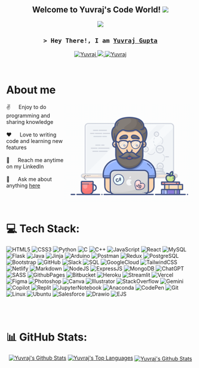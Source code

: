 <h2 align="center">
  Welcome to Yuvraj's Code World!
  <img src="https://media.giphy.com/media/hvRJCLFzcasrR4ia7z/giphy.gif" width="28">
</h2>

<p align="center">
  <a href="https://github.com/Yuvraj960"><img src="https://readme-typing-svg.herokuapp.com/?lines=Self%20Taught%20Programmer;Front%20End%20Developer;2%2B%20years%20of%20coding%20experience;Always%20learning%20new%20things&center=true&width=380&height=45"></a>
</p>

<h3 align="center">
        <samp>&gt; Hey There!, I am
                <b><a target="_blank" href="https://github.com/Yuvraj960">Yuvraj Gupta</a></b>
        </samp>
</h3>

<p align="center">
 <a href="https://www.linkedin.com/in/yuvraj-gupta-069967285/" target="_blank">
  <img src="https://img.shields.io/badge/LinkedIn-0077B5?style=for-the-badge&logo=linkedin&logoColor=white" alt="Yuvraj"/>
 </a>
 <a href="https://twitter.com/Yuvraj6596" target="_blank">
  <img src="https://img.shields.io/badge/Twitter-1DA1F2?style=for-the-badge&logo=twitter&logoColor=white" />
 </a>
 <a href="https://www.instagram.com/_code_curious_/" target="_blank">
  <img src="https://img.shields.io/badge/Instagram-fe4164?style=for-the-badge&logo=instagram&logoColor=white" alt="Yuvraj" />
 </a> 
</p>
<br />

# About me

<p>
 <img align="right" width="350" src="programmer.gif" alt="Coding gif" />

✌️ &emsp; Enjoy to do programming and sharing knowledge <br/><br/>
❤️ &emsp; Love to writing code and learning new features<br/><br/>
📧 &emsp; Reach me anytime on my LinkedIn<br/><br/>
💬 &emsp; Ask me about anything [here](https://github.com/Yuvraj960/Yuvraj960/issues)

</p>
<br/>
<br/>


# 💻 Tech Stack:

![HTML5](https://img.shields.io/badge/html5-%23E34F26.svg?style=for-the-badge&logo=html5&logoColor=white)
![CSS3](https://img.shields.io/badge/css3-%231572B6.svg?style=for-the-badge&logo=css3&logoColor=white)
![Python](https://img.shields.io/badge/python-%2314354C.svg?style=for-the-badge&logo=python&logoColor=white)
![C](https://img.shields.io/badge/c-%2300599C.svg?style=for-the-badge&logo=c&logoColor=white)
![C++](https://img.shields.io/badge/C++-%2300599C.svg?style=for-the-badge&logo=c%2B%2B&logoColor=white)
![JavaScript](https://img.shields.io/badge/javascript-%23323330.svg?style=for-the-badge&logo=javascript&logoColor=%23F7DF1E)
![React](https://img.shields.io/badge/react-%23007396.svg?style=for-the-badge&logo=react&logoColor=white)
![MySQL](https://img.shields.io/badge/mysql-%2300f.svg?style=for-the-badge&logo=mysql&logoColor=white)
![Flask](https://img.shields.io/badge/Flask-%23000.svg?style=for-the-badge&logo=flask&logoColor=white)
![Java](https://img.shields.io/badge/java-%23ED8B00.svg?style=for-the-badge&logo=java&logoColor=white)
![Jinja](https://img.shields.io/badge/Jinja-%23000000.svg?style=for-the-badge&logo=jinja&logoColor=white)
![Arduino](https://img.shields.io/badge/Arduino-00979D?style=for-the-badge&logo=Arduino&logoColor=white)
![Postman](https://img.shields.io/badge/Postman-FF6C37?style=for-the-badge&logo=Postman&logoColor=white)
![Redux](https://img.shields.io/badge/redux-%23593d88.svg?style=for-the-badge&logo=redux&logoColor=white)
![PostgreSQL](https://img.shields.io/badge/postgres-%23316192.svg?style=for-the-badge&logo=postgresql&logoColor=white)
![Bootstrap](https://img.shields.io/badge/bootstrap-%238511FA.svg?style=for-the-badge&logo=bootstrap&logoColor=white)
![GitHub](https://img.shields.io/badge/github-%23121011.svg?style=for-the-badge&logo=github&logoColor=white)
![Slack](https://img.shields.io/badge/slack-%234A154B.svg?style=for-the-badge&logo=slack&logoColor=white)
![SQL](https://img.shields.io/badge/sql-%2307405e.svg?style=for-the-badge&logo=sql&logoColor=white)
![GoogleCloud](https://img.shields.io/badge/Google%20Cloud-4285F4?style=for-the-badge&logo=Google%20Cloud&logoColor=white)
![TailwindCSS](https://img.shields.io/badge/tailwindcss-%2338B2AC.svg?style=for-the-badge&logo=tailwind-css&logoColor=white)
![Netlify](https://img.shields.io/badge/netlify-%23000000.svg?style=for-the-badge&logo=netlify&logoColor=#00C7B7)
![Markdown](https://img.shields.io/badge/markdown-%23000000.svg?style=for-the-badge&logo=markdown&logoColor=white)
![NodeJS](https://img.shields.io/badge/Node.js-43853D?style=for-the-badge&logo=node.js&logoColor=white)
![ExpressJS](https://img.shields.io/badge/Express.js-000000?style=for-the-badge&logo=express&logoColor=white)
![MongoDB](https://img.shields.io/badge/MongoDB-4EA94B?style=for-the-badge&logo=mongodb&logoColor=white)
![ChatGPT](https://img.shields.io/badge/ChatGPT-136AD5?style=for-the-badge&logo=OpenAI&logoColor=white)
![SASS](https://img.shields.io/badge/SASS-hotpink.svg?style=for-the-badge&logo=SASS&logoColor=white)
![GithubPages](https://img.shields.io/badge/github%20pages-121013?style=for-the-badge&logo=github&logoColor=white)
![Bitbucket](https://img.shields.io/badge/bitbucket-%230047B3.svg?style=for-the-badge&logo=bitbucket&logoColor=white)
![Heroku](https://img.shields.io/badge/heroku-%23430098.svg?style=for-the-badge&logo=heroku&logoColor=white)
![Streamlit](https://img.shields.io/badge/Streamlit-FF4B4B?style=for-the-badge&logo=Streamlit&logoColor=white)
![Vercel](https://img.shields.io/badge/vercel-%23000000.svg?style=for-the-badge&logo=vercel&logoColor=white)
![Figma](https://img.shields.io/badge/figma-%23F24E1E.svg?style=for-the-badge&logo=figma&logoColor=white)
![Photoshop](https://img.shields.io/badge/Photoshop-31A8FF?style=for-the-badge&logo=Adobe%20Photoshop&logoColor=white)
![Canva](https://img.shields.io/badge/Canva-%2300C4CC.svg?style=for-the-badge&logo=Canva&logoColor=white)
![Illustrator](https://img.shields.io/badge/Illustrator-FF9A00?style=for-the-badge&logo=Adobe%20Illustrator&logoColor=white)
![StackOverflow](https://img.shields.io/badge/Stack%20Overflow-FE7A16?style=for-the-badge&logo=Stack%20Overflow&logoColor=white)
![Gemini](https://img.shields.io/badge/Gemini-00A9E0?style=for-the-badge&logo=Gemini&logoColor=white)
![Copilot](https://img.shields.io/badge/Copilot-000000?style=for-the-badge&logo=GitHub&logoColor=white)
![Replit](https://img.shields.io/badge/Replit-667881?style=for-the-badge&logo=replit&logoColor=white)
![JupyterNotebook](https://img.shields.io/badge/Jupyter-000000?style=for-the-badge&logo=Jupyter&logoColor=white)
![Anaconda](https://img.shields.io/badge/Anaconda-44A833?style=for-the-badge&logo=Anaconda&logoColor=white)
![CodePen](https://img.shields.io/badge/CodePen-000000?style=for-the-badge&logo=codepen&logoColor=white)
![Git](https://img.shields.io/badge/git-%23F05033.svg?style=for-the-badge&logo=git&logoColor=white)
![Linux](https://img.shields.io/badge/Linux-FCC624?style=for-the-badge&logo=linux&logoColor=black)
![Ubuntu](https://img.shields.io/badge/Ubuntu-E95420?style=for-the-badge&logo=ubuntu&logoColor=white)
![Salesforce](https://img.shields.io/badge/Salesforce-00A1E0?style=for-the-badge&logo=Salesforce&logoColor=white)
![Drawio](https://img.shields.io/badge/Drawio-F08705?style=for-the-badge&logo=Drawio&logoColor=white)
![EJS](https://img.shields.io/badge/EJS-2B2D2E?style=for-the-badge&logo=EJS&logoColor=white)

<br/>
<br/>

# 📊 GitHub Stats:

<!-- <p align="center">
  <a href="https://github.com/Yuvraj960">
    <img src="https://github-profile-summary-cards.vercel.app/api/cards/profile-details?username=Yuvraj960&theme=radical" alt="Yuvraj's GitHub Contribution"/>
  </a>
</p> -->

<p align="center">
<a> 
  <a href="https://github.com/Yuvraj960"><img alt="Yuvraj's Github Stats" src="https://denvercoder1-github-readme-stats.vercel.app/api?username=Yuvraj960&show_icons=true&count_private=true&theme=react&border_color=7F3FBF&bg_color=0D1117&title_color=F85D7F&icon_color=F8D866" height="192px" width="49.5%"/></a>
  <a href="https://github.com/Yuvraj960"><img alt="Yuvraj's Top Languages" src="https://denvercoder1-github-readme-stats.vercel.app/api/top-langs/?username=Yuvraj960&langs_count=8&layout=compact&theme=react&border_color=7F3FBF&bg_color=0D1117&title_color=F85D7F&icon_color=F8D866" height="192px" width="49.5%"/></a>
  <a href="https://github.com/Yuvraj960" align="center"><img alt="Yuvraj's Github Stats" src="https://github-readme-streak-stats.herokuapp.com/?user=Yuvraj960&theme=react&border_color=7F3FBF&bg_color=0D1117&title_color=F85D7F&icon_color=F8D866" height="192px" width="49.5%" align = "center"/></a>
  <br/>
  <br/>
</a>
</p>
<!-- 
![Yuvraj's Graph](https://github-readme-activity-graph.vercel.app/graph?username=Yuvraj960&custom_title=Yuvraj's%20GitHub%20Activity%20Graph&bg_color=0D1117&color=7F3FBF&line=7F3FBF&point=7F3FBF&area_color=FFFFFF&title_color=FFFFFF&area=true) -->

<!-- ### ✍️ Random Dev Quote

![](https://quotes-github-readme.vercel.app/api?type=horizontal&theme=radical) -->

<!-- ### 😂 Random Dev Meme

<img src='https://memer-new.vercel.app/' style="height: 400px;"/> -->
